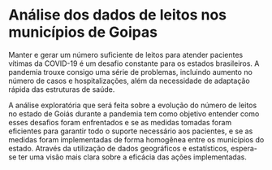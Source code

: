 # Análise dos dados de leitos nos municípios de Goipas

Manter e gerar um número suficiente de leitos para atender pacientes vítimas da COVID-19 é um desafio constante para os estados brasileiros. A pandemia trouxe consigo uma série de problemas, incluindo aumento no número de casos e hospitalizações, além da necessidade de adaptação rápida das estruturas de saúde.

A análise exploratória que será feita sobre a evolução do número de leitos no estado de Goiás durante a pandemia tem como objetivo entender como esses desafios foram enfrentados e se as medidas tomadas foram eficientes para garantir todo o suporte necessário aos pacientes, e se as medidas foram implementadas de forma homogênea entre os municípios do estado. Através da utilização de dados geográficos e estatísticos, espera-se ter uma visão mais clara sobre a eficácia das ações implementadas.


<p align="center">
  <https://saude.go.gov.br/images/2022/noticias/junho/fotohosp1-1.jpeg">
</p>
